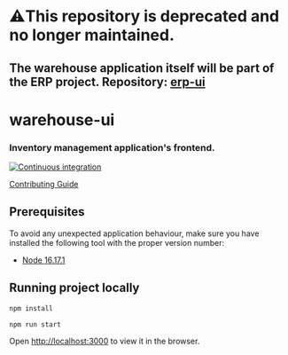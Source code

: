 ⚠️This repository is deprecated and no longer maintained.
==========================================================
The warehouse application itself will be part of the ERP project. Repository: [erp-ui](https://github.com/Netsurfclub/erp-ui)
-------------------------------------------------------------------------------------------------------------------------------

warehouse-ui
============

### Inventory management application's frontend.

[![Continuous integration](https://github.com/Netsurfclub/warehouse-ui/actions/workflows/build.yml/badge.svg)](https://github.com/Netsurfclub/warehouse-ui/actions/workflows/build.yml)

[Contributing Guide](.github/CONTRIBUTING.md)

Prerequisites
-------------

To avoid any unexpected application behaviour, make sure you have installed the following tool with the proper version number:

- [Node 16.17.1](https://nodejs.org/en/blog/release/v16.17.1)

Running project locally
-----------------------

```bash
npm install

npm run start
```

Open [http://localhost:3000](http://localhost:3000) to view it in the browser.
